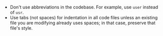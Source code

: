 - Don't use abbreviations in the codebase. For example, use `user` instead of `usr`.
- Use tabs (not spaces) for indentation in all code files unless an existing file you are modifying already uses spaces; in that case, preserve that file's style.